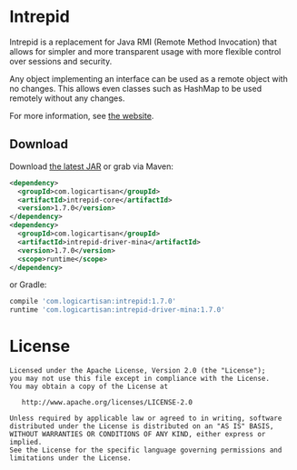 Intrepid
========

Intrepid is a replacement for Java RMI (Remote Method Invocation) that allows for simpler
and more transparent usage with more flexible control over sessions and security.

Any object implementing an interface can be used as a remote object with no changes. This
allows even classes such as HashMap to be used remotely without any changes.

For more information, see [the website](http://intrepid.starlight-systems.com).


Download
--------

Download [the latest JAR][1] or grab via Maven:
```xml
<dependency>
  <groupId>com.logicartisan</groupId>
  <artifactId>intrepid-core</artifactId>
  <version>1.7.0</version>
</dependency>
<dependency>
  <groupId>com.logicartisan</groupId>
  <artifactId>intrepid-driver-mina</artifactId>
  <version>1.7.0</version>
  <scope>runtime</scope>
</dependency>
```
or Gradle:
```groovy
compile 'com.logicartisan:intrepid:1.7.0'
runtime 'com.logicartisan:intrepid-driver-mina:1.7.0'
```



License
=======

	Licensed under the Apache License, Version 2.0 (the "License");
	you may not use this file except in compliance with the License.
	You may obtain a copy of the License at

	   http://www.apache.org/licenses/LICENSE-2.0

	Unless required by applicable law or agreed to in writing, software
	distributed under the License is distributed on an "AS IS" BASIS,
	WITHOUT WARRANTIES OR CONDITIONS OF ANY KIND, either express or implied.
	See the License for the specific language governing permissions and
	limitations under the License.


 [1]: https://search.maven.org/remote_content?g=com.logicartisan&a=intrepid&v=LATEST
